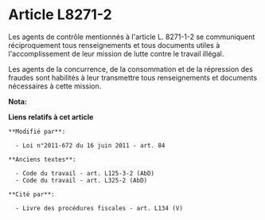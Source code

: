 # Article L8271-2

Les agents de contrôle mentionnés à l'article L. 8271-1-2 se communiquent réciproquement tous renseignements et tous
documents utiles à l'accomplissement de leur mission de lutte contre le travail illégal.

Les agents de la concurrence, de la consommation et de la répression des fraudes sont habilités à leur transmettre tous
renseignements et documents nécessaires à cette mission.

**Nota:**



**Liens relatifs à cet article**

	**Modifié par**:

	  - Loi n°2011-672 du 16 juin 2011 - art. 84

	**Anciens textes**:

	  - Code du travail - art. L125-3-2 (AbD)
	  - Code du travail - art. L325-2 (AbD)

	**Cité par**:

	  - Livre des procédures fiscales - art. L134 (V)
